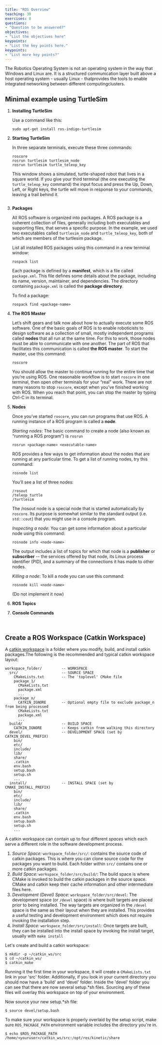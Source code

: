 ```yaml
---
title: "ROS Overview"
teaching: 30
exercises: 0
questions:
- "Question to be answered?"
objectives:
- "List the objectives here"
keypoints:
- "List the key points here."
keypoints:
- "List more key points?"
---
```


The Robotics Operating System is not an operating system in the way that Windows and Linux are. It is a structured communication layer built above a host operating system - usually Linux - thatprovides the tools to enable integrated networking between different computingclusters. 

## Minimal example using TurtleSim

1. **Installing TurtleSim**

   Use a command like this:

   ```
   sudo apt-get install ros-indigo-turtlesim
   ```

2. **Starting TurtleSim** 

   In three separate terminals, execute these three commands:

   ```
   roscore
   rosrun turtlesim turtlesim_node
   rosrun turtlesim turtle_teleop_key
   ```

   This window shows a simulated, turtle-shaped robot that lives in a square world. If you give your third terminal (the one executing the `turtle_teleop_key` command) the input focus and press the Up, Down, Left, or Right keys, the turtle will move in response to your commands, leaving a trail behind it.

   ![]()

3. **Packages**

   All ROS software is organized into packages. A ROS package is a coherent collection of files,
   generally including both executables and supporting files, that serves a specific purpose.
   In the example, we used two executables called `turtlesim_node` and `turtle_teleop_key`,
   both of which are members of the turtlesim package.

   List all installed ROS packages using this command in a new terminal window:

   ```
   rospack list
   ```

   Each package is defined by a **manifest**, which is a file called `package.xml`. This file
   defines some details about the package, including its name, version, maintainer, and dependencies.
   The directory containing `package.xml` is called the **package directory**. 

   To find a package:

   ```
   rospack find <package-name>
   ```

4. **The ROS Master**

   Let’s shift gears and talk now about how to actually execute some ROS software. One of the basic goals of ROS is to enable roboticists to design software as a collection of small, mostly independent programs called **nodes** that all run at the same time. For this to work, those nodes must be able to communicate with one another. The part of ROS that facilitates this communication is called **the ROS master**. To start the master, use this command:

   ```
   roscore
   ```

    You should allow the master to continue running for the entire time that you’re using
   ROS. One reasonable workflow is to start `roscore` in one terminal, then open other terminals
   for your “real” work. There are not many reasons to stop `roscore`, except when you’ve
   finished working with ROS. When you reach that point, you can stop the master by typing
   Ctrl-C in its terminal.

5. **Nodes**

   Once you’ve started `roscore`, you can run programs that use ROS. A running instance of a
   ROS program is called a **node**.

   *Starting nodes*: The basic command to create a node (also known as “running a ROS program”)
   is `rosrun`

   ```
   rosrun <package-name> <executable-name>
   ```

   ROS provides a few ways to get information about the nodes that are running at any particular time. To get a list of running nodes, try this command:

   ```
   rosnode list
   ```

   You’ll see a list of three nodes:

   ```
   /rosout
   /teleop_turtle
   /turtlesim
   ```

   The /rosout node is a special node that is started automatically by `roscore`. Its purpose is somewhat similar to the standard output (i.e. `std::cout`) that you might use in a console program.

   *Inspecting a node*: You can get some information about a particular node using this command:

   ```
   rosnode info <node-name>
   ```

   The output includes a list of topics for which that node is a **publisher** or **subscriber** -- the services offered by that node, its Linux process identifier (PID), and a summary of the connections it has made to other nodes.

   *Killing a node*: To kill a node you can use this command:

   ```
   rosnode kill <node-name>
   ```

   (Do not implement it now)

6. **ROS Topics**

7. **Console Commands**

   ​

## Create a ROS Workspace (Catkin Workspace)

A [catkin workspace](http://wiki.ros.org/catkin/workspaces#Catkin_Workspaces) is a folder where you modify, build, and install catkin packages.The following is the recommended and typical catkin workspace layout:

```
workspace_folder/         -- WORKSPACE
  src/                    -- SOURCE SPACE
    CMakeLists.txt        -- The 'toplevel' CMake file
    package_1/
      CMakeLists.txt
      package.xml
      ...
    package_n/
      CATKIN_IGNORE       -- Optional empty file to exclude package_n from being processed
      CMakeLists.txt
      package.xml
      ...
  build/                  -- BUILD SPACE
    CATKIN_IGNORE         -- Keeps catkin from walking this directory
  devel/                  -- DEVELOPMENT SPACE (set by CATKIN_DEVEL_PREFIX)
    bin/
    etc/
    include/
    lib/
    share/
    .catkin
    env.bash
    setup.bash
    setup.sh
    ...
  install/                -- INSTALL SPACE (set by CMAKE_INSTALL_PREFIX)
    bin/
    etc/
    include/
    lib/
    share/
    .catkin 
    env.bash
    setup.bash
    setup.sh
    ...
```

A catkin workspace can contain up to four different *spaces* which each serve a different role in the software development process.

1. *Source Space:* `workspace_folder/src/`: contains the source code of catkin packages.  This is where you can clone source code for the packages you want to build. Each folder within `src/` contains one or more catkin packages.
2. *Build Space:*  `workspace_folder/src/build/`: The build space is where CMake is invoked to build the catkin packages in the source space. CMake and catkin keep their cache information and other intermediate files here.
3. *Development (Devel) Space:* `workspace_folder/src/devel`: The development space (or `/devel` space) is where built targets are placed prior to being installed. The way targets are organized in the `/devel` space is the same as their layout when they are installed. This provides a useful testing and development environment which does not require invoking the installation step. 
4. *Install Space:* `workspace_folder/src/install`: Once targets are built, they can be installed into the install space by invoking the install target, usually with `make install`

Let's create and build a catkin workspace:

```
$ mkdir -p ~/catkin_ws/src
$ cd ~/catkin_ws/
$ catkin_make
```

Running it the first time in your workspace, it will create a `CMakeLists.txt` link in your 'src' folder. Additionally, if you look in your current directory you should now have a 'build' and 'devel' folder. Inside the 'devel' folder you can see that there are now several setup.*sh files. Sourcing any of these files will overlay this workspace on top of your environment. 

Now source your new setup.*sh file:

```
$ source devel/setup.bash
```

To make sure your workspace is properly overlaid by the setup script, make sure `ROS_PACKAGE_PATH` environment variable includes the directory you're in.

```
$ echo $ROS_PACKAGE_PATH
/home/<youruser>/catkin_ws/src:/opt/ros/kinetic/share
```



